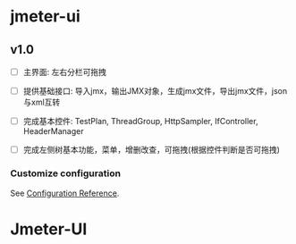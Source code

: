 # jmeter-ui

 ##  v1.0
 
- [ ] 主界面: 左右分栏可拖拽
- [ ] 提供基础接口: 导入jmx，输出JMX对象，生成jmx文件，导出jmx文件，json与xml互转
- [ ] 完成基本控件: TestPlan, ThreadGroup, HttpSampler, IfController, HeaderManager
- [ ] 完成左侧树基本功能，菜单，增删改查，可拖拽(根据控件判断是否可拖拽)


### Customize configuration
See [Configuration Reference](https://cli.vuejs.org/config/).
# Jmeter-UI
